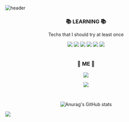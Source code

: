 
![header](https://capsule-render.vercel.app/api?type=slice&color=auto&height=350&section=header&text=gyunii&fontSize=100)


<h3 align="center"> 📚 LEARNING 📚 </h3>

<p align="center"> Techs that I should try at least once </p>

<div align=center> 
  <img src="https://img.shields.io/badge/java-007396?style=flat-square&logo=java&logoColor=white"> 
  <img src="https://img.shields.io/badge/html5-E34F26?style=flat-square&logo=html5&logoColor=white"> 
  <img src="https://img.shields.io/badge/css-1572B6?style=flat-square&logo=css3&logoColor=white"> 
  <img src="https://img.shields.io/badge/javascript-F7DF1E?style=flat-square&logo=javascript&logoColor=black"> 
  <img src="https://img.shields.io/badge/GitHub-181717?style=flat-square&logo=GitHub&logoColor=white">
  <img src="https://img.shields.io/badge/visualstudiocode-007ACC?style=flat-square&logo=visualstudiocode&logoColor=white">
</div>

</br>

<h3 align="center">💌  ME 💌</h3>



<div align=center>
 <a href="mailto:rnjswjdrbs0@gmail.com" target="_blank">
<img src="https://img.shields.io/badge/Gmail-EA4335.svg?style=flat-square&logo=Gmail&logoColor=white"/>
</a>


<a href="https://www.instagram.com/rbs1ey"><img src="https://img.shields.io/badge/Instagram-%23E4405F.svg?style=flat-square&logo=Instagram&logoColor=white&link=https://www.instagram.com/rbs1ey"/></a>
</div> 


</br>

<div align = "center">

![Anurag's GitHub stats](https://github-readme-stats.vercel.app/api?username=gyunii&show_icons=true&theme=dracula)

</div>

<img src="https://capsule-render.vercel.app/api?type=slice&color=timeAuto&height=300&section=footer"/>
